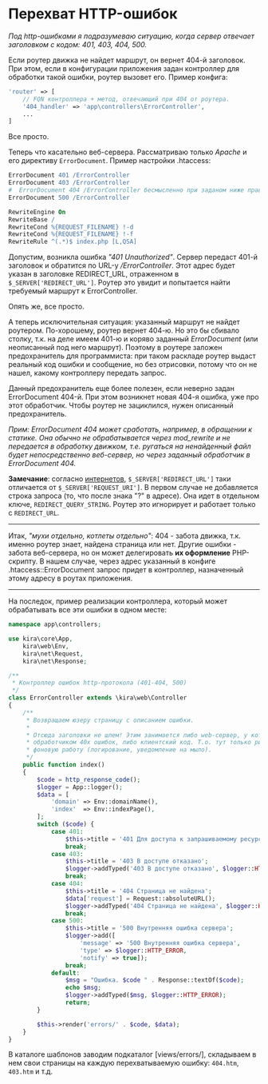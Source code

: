 # Перехват HTTP-ошибок

*Под http-ошибками я подразумеваю ситуацию, когда сервер отвечает заголовком с кодом: 401, 403, 404, 500.*

Если роутер движка не найдет маршрут, он вернет 404-й заголовок. При этом, если в конфигурации приложения задан контроллер для обработки такой ошибки, роутер вызовет его. Пример конфига:

```PHP
'router' => [
    // FQN контроллера + метод, отвечающий при 404 от роутера.
    '404_handler' => 'app\controllers\ErrorController',
    ...
]
```

Все просто.

Теперь что касательно веб-сервера. Рассматриваю только *Apache* и его директиву `ErrorDocument`. Пример настройки .htaccess:

```Apache
ErrorDocument 401 /ErrorController
ErrorDocument 403 /ErrorController
#  ErrorDocument 404 /ErrorController бесмысленно при заданом ниже правиле
ErrorDocument 500 /ErrorController

RewriteEngine On
RewriteBase /
RewriteCond %{REQUEST_FILENAME} !-d
RewriteCond %{REQUEST_FILENAME} !-f
RewriteRule ^(.*)$ index.php [L,QSA]

```

Допустим, возникла ошибка *"401 Unauthorized"*. Сервер передаст 401-й заголовок и обратится по URL-у */ErrorController*. Этот адрес будет указан в заголовке REDIRECT_URL, отраженном в `$_SERVER['REDIRECT_URL']`. Роутер это увидит и попытается найти требуемый маршрут к ErrorController.

Опять же, все просто.

А теперь исключительная ситуация: указанный маршрут не найдет роутером. По-хорошему, роутер вернет 404-ю. Но это бы сбивало столку, т.к. на деле имеем 401-ю и коряво заданный *ErrorDocument* (или неописанный под него маршрут). Поэтому в роутере заложен предохранитель для программиста: при таком раскладе роутер выдаст реальный код ошибки и сообщение, но без отрисовки, потому что он не нашел, какому контроллеру передать запрос.

Данный предохранитель еще более полезен, если неверно задан ErrorDocument 404-й. При этом возникнет новая 404-я ошибка, уже про этот обработчик. Чтобы роутер не зациклился, нужен описанный предохранитель.

*Прим: ErrorDocument 404 может сработать, например, в обращении к статике. Она обычно не обрабатывается через mod_rewrite и не передается в обработку движком, т.е. ругаться на ненайденный файл будет непосредственно веб-сервер, но через заданный обработчик в ErrorDocument 404.*

**Замечание**: согласно [интернетов](http://stackoverflow.com/a/6483945/5497749), `$_SERVER['REDIRECT_URL']` таки отличается от `$_SERVER['REQUEST_URI']`. В первом случае не добавляется строка запроса (то, что после знака "?" в адресе). Она идет в отдельном ключе, `REDIRECT_QUERY_STRING`. Роутер это игнорирует и работает только с `REDIRECT_URL`.

---

Итак, *"мухи отдельно, котлеты отдельно"*: 404 - забота движка, т.к. именно роутер знает, найдена страница или нет. Другие ошибки - забота веб-сервера, но он может делегировать **их оформление** PHP-скрипту. В нашем случае, через адрес указанный в конфиге .htaccess::ErrorDocument запрос придет в контроллер, назначенный этому адресу в роутах приложения.

---

На последок, пример реализации контроллера, который может обрабатывать все эти ошибки в одном месте:
```PHP
namespace app\controllers;

use kira\core\App,
    kira\web\Env,
    kira\net\Request,
    kira\net\Response;

/**
 * Контроллер ошибок http-протокола (401-404, 500)
 */
class ErrorController extends \kira\web\Controller
{
    /**
     * Возвращаем юзеру страницу с описанием ошибки.
     *
     * Отсюда заголовки не шлем! Этим занимается либо web-сервер, у которого текущий метод прописан
     * обработчиком 40x ошибок, либо клиентский код. Т.о. тут только рисуем страницу и выполняем
     * фоновую работу (логирование, уведомление на мыло).
     */
    public function index()
    {
        $code = http_response_code();
        $logger = App::logger();
        $data = [
            'domain' => Env::domainName(),
            'index'  => Env::indexPage(),
        ];
        switch ($code) {
            case 401:
                $this->title = '401 Для доступа к запрашиваемому ресурсу требуется аутентификация';
                break;
            case 403:
                $this->title = '403 В доступе отказано';
                $logger->addTyped('403 В доступе отказано', $logger::HTTP_ERROR);
                break;
            case 404:
                $this->title = '404 Страница не найдена';
                $data['request'] = Request::absoluteURL();
                $logger->addTyped('404 Страница не найдена', $logger::HTTP_ERROR);
                break;
            case 500:
                $this->title = '500 Внутренняя ошибка сервера';
                $logger->add([
                    'message' => '500 Внутренняя ошибка сервера',
                    'type' => $logger::HTTP_ERROR,
                    'notify' => true]);
                break;
            default:
                $msg = "Ошибка. $code " . Response::textOf($code);
                echo $msg;
                $logger->addTyped($msg, $logger::HTTP_ERROR);
                return;
        }

        $this->render('errors/' . $code, $data);
    }
}
```

В каталоге шаблонов заводим подкаталог [views/errors/], складываем в нем свои страницы на каждую перехватываемую ошибку: `404.htm`, `403.htm` и т.д.
